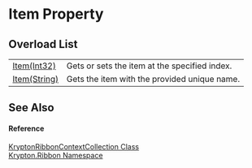 # Item Property


## Overload List
<table>
<tr>
<td><a href="809b87e8-af04-f897-1fe3-f82fbad5d2be.md">Item(Int32)</a></td>
<td>Gets or sets the item at the specified index.</td></tr>
<tr>
<td><a href="c25804d9-2bf0-cf95-ad02-0f896d5081a7.md">Item(String)</a></td>
<td>Gets the item with the provided unique name.</td></tr>
</table>

## See Also


#### Reference
<a href="a3462406-a605-0260-e292-6048cb9367b5.md">KryptonRibbonContextCollection Class</a>  
<a href="1e9bc734-cff9-e9b8-f013-94cdac669794.md">Krypton.Ribbon Namespace</a>  
